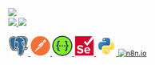 <div> 
  <a href="https://github.com/rodrigomourapintodsl/">
   <img src="https://capsule-render.vercel.app/api?type=waving&height=120&color=gradient&text=Olá!%20Eu%20sou%20Rodrigo,%20Analista%20de%20suporte.&section=header&reversal=false&fontAlignY=22&fontSize=30&rotate=360&descAlign=100&descAlignY=46&animation=scaleIn&textBg=false&fontAlign=50&customColorList=2,3,4,12,19">
  </a>
</div>
<div>
  <a href="https://github-readme-stats.vercel.app/api/top-langs/?username=rodrigomourapintodsl&amp;layout=compact&amp;langs_count=7&amp;theme=">
    <img src="https://github-readme-stats.vercel.app/api?username=rodrigomourapintodsl&amp;show_icons=true&amp;include_all_commits=true&amp;count_private=true&amp;theme=&amp;locale=pt-br">
    <img  src="https://github-readme-stats.vercel.app/api/top-langs/?username=rodrigomourapintodsl&hide_progress=true;theme=&amp;locale=pt-br">
  </a>
</div>
<div>
  <br><a href="https://www.postgresql.org/about/"><img alt="postgresql" width="40" height="40" src="https://raw.githubusercontent.com/devicons/devicon/refs/heads/master/icons/postgresql/postgresql-original.svg">
  </a><a href="https://www.postman.com/rodrigomourapinto"><img alt="postman" width="40" height="40" src="https://raw.githubusercontent.com/devicons/devicon/refs/heads/master/icons/postman/postman-original.svg">
  </a><a href="https://www.soapui.org/"><img alt="SOAPUI" width="40" height="40" src="https://raw.githubusercontent.com/devicons/devicon/refs/heads/master/icons/swagger/swagger-original.svg">
  </a><a href="https://developer.microsoft.com/pt-br/microsoft-edge/tools/webdriver"><img alt="selenium"   width="40" height="40" src="https://raw.githubusercontent.com/devicons/devicon/refs/heads/master/icons/selenium/selenium-original.svg">
  </a><a href="https://www.python.org/"><img alt="python" width="40" height="40" src="https://raw.githubusercontent.com/devicons/devicon/master/icons/python/python-original.svg">
  </a><a href="https://rodrigomourapinto.app.n8n.cloud"><img alt="n8n.io" width="40" height="40" src="https://avatars.githubusercontent.com/u/45487711?s=40&v=4">  
</div>
